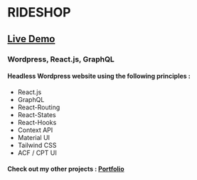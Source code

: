 # RIDESHOP

## [Live Demo](https://inrscience.com/)

### Wordpress, React.js, GraphQL

#### Headless Wordpress website using the following principles :

- React.js
- GraphQL
- React-Routing
- React-States
- React-Hooks
- Context API
- Material UI
- Tailwind CSS
- ACF / CPT UI

#### Check out my other projects : [Portfolio](https://julienbenat.netlify.app/)
